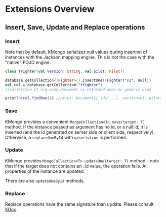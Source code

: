 # Extensions Overview

## Insert, Save, Update and Replace operations

### Insert
Note that by default, KMongo serializes null values during insertion of instances with the Jackson mapping engine. This is not the case with the "native" POJO engine.

```kotlin
class TFighter(val version: String, val pilot: Pilot?)

database.getCollection<TFighter>().insertOne(TFighter("v1", null))
val col = database.getCollection("tfighter")
//collection of org.bson.Document is returned when no generic used

println(col.findOne()) //print: Document{{_id=(...), version=v1, pilot=null}}
```

### Save

KMongo provides a convenient ```MongoCollection<T>.save(target: T)``` method. If the instance passed as argument has no id, or a null id, it is inserted (and the id generated on server side or client side, respectively). Otherwise, a ```replaceOneById``` with ```upsert=true``` is performed.

### Update

KMongo provides ```MongoCollection<T>.updateOne(target: T)``` method - note that if the target does not contains an _id value, the operation fails. All properties of the instance are updated.

There are also ```updateOneById``` methods.

### Replace

Replace operations have the same signature than update. Please consult [KDoc](https://litote.org/kmongo/dokka/kmongo/org.litote.kmongo/index.html).

